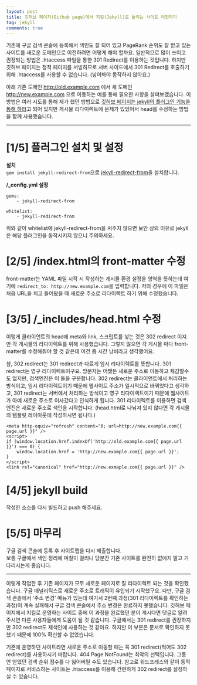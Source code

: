 ```yaml
---
layout: post
title: 깃허브 페이지(Github page)에서 지킬(Jekyll)로 돌리는 사이트 이전하기
tag: jekyll
comments: true
---
```


기존에 구글 검색 콘솔에 등록해서 색인도 잘 되어 있고 PageRank 순위도 잘 받고 있는 사이트를 새로운 도메인으로 이전하려면 어떻게 해야 할까요. 일반적으로 많이 쓰이고 권장되는 방법은 .htaccess 파일을 통한 301 Redirect를 이용하는 것입니다. 하지만 깃허브 페이지는 정적 페이지를 서빙하므로 서버 사이드에서 301 Redirect를 호출하기 위해 .htaccess를 사용할 수 없습니다. (넣어봐야 동작하지 않아요.)    
    
아래 기존 도메인 http://old.example.com 에서 새 도메인 http://new.example.com 으로 이동하는 예를 통해 필요한 사항을 살펴보겠습니다. 이 방법은 여러 시도를 통해 제가 했던 방법으로 [깃허브 페이지는 jekyll의 플러그인 기능을 통해 하라](https://help.github.com/en/articles/redirects-on-github-pages)고 되어 있지만 게시물 리다이렉트에 문제가 있었어서 head를 수정하는 방법을 함께 사용했습니다.    

---
    
# [1/5] 플러그인 설치 및 설정
**설치**    
```gem install jekyll-redirect-from```으로 [jekyll-redirect-from](https://github.com/jekyll/jekyll-redirect-from)을 설치합니다.
     
**/_config.yml 설정**     
```
gems:
    - jekyll-redirect-from

whitelist:
    - jekyll-redirect-from
```
위와 같이 whitelist에 jekyll-redirect-from을 써주지 않으면 보안 상의 이유로 jekyll은 해당 플러그인을 동작시키지 않으니 주의하세요.    
    
# [2/5] /index.html의 front-matter 수정
front-matter는 YAML 파일 시작 시 작성하는 게시물 환경 설정을 영역을 뜻하는데 여기에 ```redirect_to: http://new.example.com```을 입력합니다. 저의 경우에 이 파일은 처음 URL을 치고 들어왔을 때 새로운 주소로 리다이렉트 하기 위해 수정했습니다.    
    
# [3/5] /_includes/head.html 수정
이렇게 클라이언트의 head에 meta와 link, 스크립트를 넣는 것은 302 redirect 이지만 각 게시물의 리다이렉트를 위해 사용했습니다. 그렇지 않으면 각 게시물 마다 front-matter를 수정해줘야 할 것 같은데 이건 좀 시간 낭비라고 생각했어요. 
     
참, 302 redirect는 301 redirect과 다르게 임시 리다이렉트를 뜻합니다. 301 redirect는 영구 리다이렉트이구요. 방문자는 어쨌든 새로운 주소로 이동하고 체감할수도 없지만, 검색엔진은 이 둘을 구분합니다. 302 redirect는 클라이언트에서 처리하는 방식이고, 임시 리다이렉트이기 때문에 웹사이트 주소가 일시적으로 바꿔었다고 생각하고, 301 redirect는 서버에서 처리하는 방식이고 영구 리다이렉트이기 때문에 웹사이트가 아예 새로운 주소로 이사갔다고 인식하게 됩니다. 301 리다이렉트를 이용하면 검색엔진은 새로운 주소로 색인을 시작합니다. (head.html로 나눠져 있지 않다면 각 게시물의 템플릿 레이아웃에 작성하시면 됩니다.)
     
```
<meta http-equiv="refresh" content="0; url=http://new.example.com{{ page.url }}" />
<script>
if (window.location.href.indexOf('http://old.example.com{{ page.url }}') === 0) {
    window.location.href = 'http://new.example.com{{ page.url }}';
}
</script>
<link rel="canonical" href="http://new.exmaple.com{{ page.url }}" />
```
     
# [4/5] jekyll build
작성한 소스를 다시 빌드하고 push 해주세요.
     
# [5/5] 마무리 
구글 검색 콘솔에 등록 후 사이트맵을 다시 제출합니다.     
보통 구글에서 색인 정리에 며칠이 걸리니 당분간 기존 사이트를 완전히 없애지 말고 기다리시는게 좋습니다.
    
---

이렇게 작업한 후 기존 페이지가 모두 새로운 페이지로 잘 리다이렉트 되는 것을 확인했습니다. 구글 애널리틱스로 새로운 주소로 트래픽이 유입되기 시작했구요. 다만, 구글 검색 콘솔에서 '주소 변경' 메뉴가 있는데 여기서 2번째 과정(301 리다이렉트를 확인하는 과정)이 계속 실패해서 구글 검색 콘솔에서 주소 변경은 완료하지 못했습니다. 깃허브 페이지에서 지킬로 운영하는 사이트 중에 이 과정을 완료했던 분이 계시다면 댓글로 알려주시면 다른 사용자들에게 도움이 될 것 같습니다. 구글에서는 301 redirect를 권장하지만 302 redirect도 재색인에 사용하는 것 같아요. 하지만 이 부분은 문서로 확인하지 못했기 때문에 100% 확신할 수 없었습니다.    
    
기존에 운영하던 사이트라면 새로운 주소로 이동할 때는 꼭 301 redirect(적어도 302 redirect)를 사용하시기 바랍니다. 404 Page NotFound는 최악의 선택입니다. 그동안 얻었던 검색 순위 점수를 다 잃어버릴 수도 있습니다. 참고로 워드프레스와 같이 동적 페이지로 서비스하는 사이트는 .htaccess를 이용해 간편하게 302 redirect를 설정하실 수 있습니다. 
